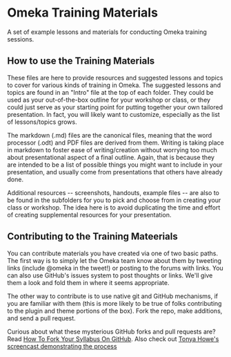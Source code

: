 # Omeka Training Materials
A set of example lessons and materials for conducting Omeka training sessions.

## How to use the Training Materials

These files are here to provide resources and suggested lessons and topics to cover for various kinds of training in Omeka. The suggested lessons and topics are found in an "Intro" file at the top of each folder. They could be used as your out-of-the-box outline for your workshop or class, or they could just serve as your starting point for putting together your own tailored presentation. In fact, you will likely want to customize, especially as the list of lessons/topics grows.

The markdown (.md) files are the canonical files, meaning that the word processor (.odt) and PDF files are derived from them. Writing is taking place in markdown to foster ease of writing/creation without worrying too much about presentational aspect of a final outline. Again, that is because they are intended to be a list of possible things you might want to include in your presentation, and usually come from presentations that others have already done.

Additional resources -- screenshots, handouts, example files -- are also to be found in the subfolders for you to pick and choose from in creating your class or workshop. The idea here is to avoid duplicating the time and effort of creating supplemental resources for your presentation.

## Contributing to the Training Mateerials

You can contribute materials you have created via one of two basic paths. The first way is to simply let the Omeka team know about them by tweeting links (include @omeka in the tweet!) or posting to the forums with links. You can also use GitHub's issues system to post thoughts or links. We'll give them a look and fold them in where it seems appropriate.

The other way to contribute is to use native git and GitHub mechanisms, if you are familiar with them (this is more likely to be true of folks contributing to the plugin and theme portions of the box). Fork the repo, make additions, and send a pull request.

Curious about what these mysterious GitHub forks and pull requests are? Read [How To Fork Your Syllabus On GitHub](http://chronicle.com/blogs/profhacker/how-to-fork-a-syllabus-on-github/39447). Also check out [Tonya Howe's screencast demonstrating the process](http://vimeo.com/42674954)


